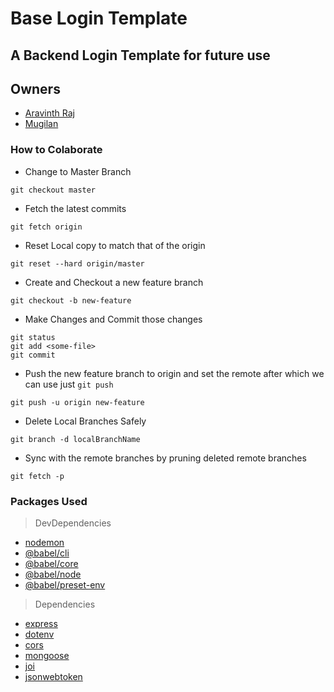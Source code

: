 # Base Login Template

## A Backend Login Template for future use

## Owners

- [Aravinth Raj](https://github.com/aravinthraj98)
- [Mugilan](https://github.com/Mugilan-Codes)

### How to Colaborate

- Change to Master Branch

```shell
git checkout master
```

- Fetch the latest commits

```shell
git fetch origin
```

- Reset Local copy to match that of the origin

```shell
git reset --hard origin/master
```

- Create and Checkout a new feature branch

```shell
git checkout -b new-feature
```

- Make Changes and Commit those changes

```shell
git status
git add <some-file>
git commit
```

- Push the new feature branch to origin and set the remote after which we can use just `git push`

```shell
git push -u origin new-feature
```

- Delete Local Branches Safely

```shell
git branch -d localBranchName
```

- Sync with the remote branches by pruning deleted remote branches

```shell
git fetch -p
```
  
### Packages Used

> DevDependencies

- [nodemon](https://www.npmjs.com/package/nodemon)
- [@babel/cli](https://www.npmjs.com/package/@babel/cli)
- [@babel/core](https://www.npmjs.com/package/@babel/core)
- [@babel/node](https://www.npmjs.com/package/@babel/node)
- [@babel/preset-env](https://www.npmjs.com/package/@babel/preset-env)

> Dependencies

- [express](https://www.npmjs.com/package/express)
- [dotenv](https://www.npmjs.com/package/dotenv)
- [cors](https://www.npmjs.com/package/cors)
- [mongoose](https://www.npmjs.com/package/mongoose)
- [joi](https://www.npmjs.com/package/joi)
- [jsonwebtoken](https://www.npmjs.com/package/jsonwebtoken)
